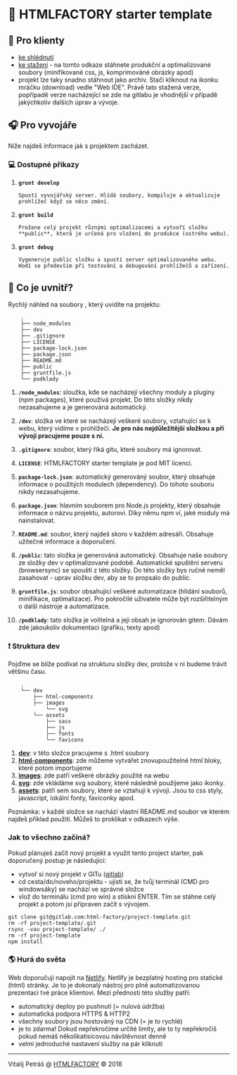 # 🚀  HTMLFACTORY starter template

## 👤 Pro klienty
- [ke shlédnutí](https://htmlfactory-template-starter.netlify.com/)
- [ke stažení](https://htmlfactory-template-starter.netlify.com/data.zip) - na tomto odkaze stáhnete produkční a optimalizované soubory (minifikované css, js, komprimováné obrázky apod)
- projekt lze taky snadno stáhnout jako archiv. Stači kliknout na ikonku mráčku (download) vedle "Web IDE". Právě tato stažená verze, popřípadě verze nacházející se zde na gitlabu je vhodnější v případě jakýchkoliv dalších úprav a vývoje.


## 🎧 Pro vyvojáře
Níže najdeš informace jak s projektem zacházet.

### 💻 Dostupné příkazy
1.	**`grunt develop`**

		Spustí vyvojářský server. Hlídá soubory, kompiluje a aktualizuje prohlížeč když se něco změní.

2.	**`grunt build`**

		Prožene celý projekt různými optimalizacemi a vytvoří složku **public**, která je určená pro vložení do produkce (ostrého webu).

3.	**`grunt debug`**

		Vygeneruje public složku a spustí server optimalizovaného webu. Hodí se předevšim při testování a debugování prohlížečů a zařízení.


## 🧐 Co je uvnitř?
Rychlý náhled na soubory , který uvidíte na projektu:

		.
		├── node_modules
		├── dev
		├── .gitignore
		├── LICENSE
		├── package-lock.json
		├── package.json
		├── README.md
		├── public
		├── gruntfile.js
		└── podklady

1. **`/node_modules`**: sloužka, kde se nacházejí všechny moduly a pluginy (npm packages), které používá projekt. Do této složky nikdy nezasahujeme a je generováná automatický.

2. **`/dev`**: složka ve které se nacházejí veškeré soubory, vztahující se k webu, který vidíme v prohlížeči. **Je pro nás nejdůležitější složkou a při vývoji pracujeme pouze s ni.**

3. **`.gitignore`**: soubor, který říká gitu, které soubory má ignorovat.

4. **`LICENSE`**: HTMLFACTORY starter template je pod MIT licenci.

5. **`package-lock.json`**: automatický generováný soubor, který obsahuje informace o použitých modulech (dependency). Do tohoto souboru nikdy nezasahujeme.

6. **`package.json`**: hlavním souborem pro Node.js projekty, který obsahuje informace o názvu projektu, autorovi. Díky němu npm ví, jaké moduly má nainstalovat.

7. **`README.md`**: soubor, který najdeš skoro v každém adresáři. Obsahuje užitečné informace a doporučení.

8. **`/public`**: tato složka je generováná automatický. Obsahuje naše soubory ze složky dev v optimalizované podobě. Automatické spuštění serveru (browsersync) se spouští z této složky. Do této složky bys ručně neměl zasahovat - uprav složku dev, aby se to propsalo do public.

9. **`gruntfile.js`**: soubor obsahujicí veškeré automatizace (hlídání souborů, minifikace, optimalizace). Pro pokročilé uživatele může být rozšiřitelným o další nástroje a automatizace.

10. **`/podklady`**: tato složka je volitelná a jeji obsah je ignorován gitem. Dávám zde jakoukoliv dokumentaci (grafiku, texty apod)


### ❗️ Struktura dev
Pojďme se blíže podívat na strukturu složky dev, protože v ni budeme trávit většinu času.

		.
		└── dev
			├── html-components
			├── images
				└── svg
			└── assets
				├── sass
				├── js
				├── fonts
				└── favicons

1. **[dev](./dev)**: v této složce pracujeme s .html soubory
2. **[html-components](./dev/html-components)**: zde můžeme vytvářet znovupoužitelné html bloky, které potom importujeme
3. **[images](./dev/images)**: zde patří veškeré obrázky použité na webu
4. **[svg](./dev/images/svg)**: zde vkládáme svg soubory, které následně použijeme jako ikonky.
5. **[assets](./dev/assets)**: patří sem soubory, které se vztahuji k vývoji. Jsou to css styly, javascript, lokální fonty, faviconky apod.

Poznámka: v každé složce se nachází vlastní README.md soubor ve kterém najdeš příklad použití. Můžeš to proklikat v odkazech výše.


### Jak to všechno začíná?
Pokud plánuješ začít nový projekt a využit tento project starter, pak doporučený postup je následující:
- vytvoř si nový projekt v GITu ([gitlab](https://gitlab.com/))
- cd cesta/do/noveho/projektu - ujisti se, že tvůj terminál (CMD pro windowsáky) se nachází ve správné složce
- vlož do terminálu (cmd pro win) a stiskni ENTER. Tím se stáhne celý projekt a potom jsi připraven začít s vývojem.
```
git clone git@gitlab.com:html-factory/project-template.git
rm -rf project-template/.git
rsync -vau project-template/ ./
rm -rf project-template
npm install
```


### 🌎 Hurá do světa

Web doporučuji napojit na [Netlify](https://app.netlify.com/start/repos). Netlify je bezplatný hosting pro statické (html) stránky. Je to je dokonalý nástroj pro plně automatizovanou prezentaci tvé práce klientovi. Mezi přednosti této služby patří:
- automatický deploy po pushnutí (= nulová údržba)
- automatická podpora HTTPS & HTTP2
- všechny soubory jsou hostováný na CDN (= je to rychlé)
- je to zdarma! Dokud nepřekročíme určité limity, ale to ty nepřekročíš pokud nemáš několikatisícovou návštěvnost denně
- velmi jednoduché nastavení služby na pár kliknutí



---

Vitalij Petráš @ [HTMLFACTORY](http://www.html-factory.cz/) © 2018
